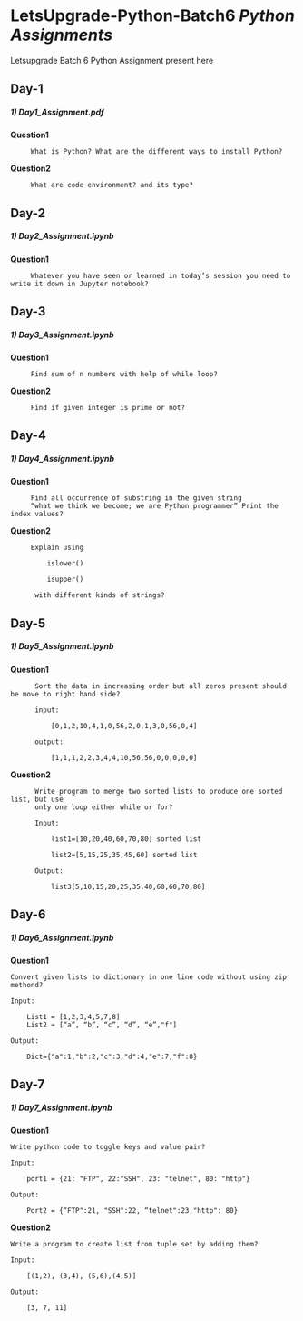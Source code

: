 # LetsUpgrade-Python-Batch6 *Python Assignments*
Letsupgrade Batch 6 Python Assignment present here

## **Day-1**

##### 1) Day1_Assignment.pdf
   **Question1**
   
         What is Python? What are the different ways to install Python?
         
   **Question2**
   
         What are code environment? and its type?
   


## **Day-2**

##### 1) Day2_Assignment.ipynb
   **Question1**
   
         Whatever you have seen or learned in today’s session you need to write it down in Jupyter notebook?
         
         
## **Day-3**

##### 1) Day3_Assignment.ipynb
   **Question1**
   
         Find sum of n numbers with help of while loop?
         
   **Question2**
   
         Find if given integer is prime or not?  
         
## **Day-4**

##### 1) Day4_Assignment.ipynb
   **Question1**
   
         Find all occurrence of substring in the given string 
         “what we think we become; we are Python programmer” Print the index values?
         
   **Question2**
   
         Explain using

             islower()

             isupper()

          with different kinds of strings?
          
          
## **Day-5**

##### 1) Day5_Assignment.ipynb
   **Question1**
   
          Sort the data in increasing order but all zeros present should be move to right hand side?
          
          input:
          
              [0,1,2,10,4,1,0,56,2,0,1,3,0,56,0,4]
              
          output:
          
              [1,1,1,2,2,3,4,4,10,56,56,0,0,0,0,0]
         
   **Question2**
   
          Write program to merge two sorted lists to produce one sorted list, but use 
          only one loop either while or for?
          
          Input:
          
              list1=[10,20,40,60,70,80] sorted list
         
              list2=[5,15,25,35,45,60] sorted list
          
          Output:
  
              list3[5,10,15,20,25,35,40,60,60,70,80]


## **Day-6**

##### 1) Day6_Assignment.ipynb
   **Question1**

	Convert given lists to dictionary in one line code without using zip methond?

	Input:

		List1 = [1,2,3,4,5,7,8]
		List2 = [“a”, “b”, “c”, “d”, “e”,"f"]

	Output:
	
		Dict={"a":1,"b":2,"c":3,"d":4,"e":7,"f":8}



## **Day-7**

##### 1) Day7_Assignment.ipynb
   **Question1**

	Write python code to toggle keys and value pair?
	
	Input:
		
		port1 = {21: "FTP", 22:"SSH", 23: "telnet", 80: "http"}

	Output:

		Port2 = {“FTP":21, "SSH":22, “telnet":23,"http": 80}	

   **Question2**

	Write a program to create list from tuple set by adding them?

	Input:

		[(1,2), (3,4), (5,6),(4,5)]

	Output:

		[3, 7, 11]

